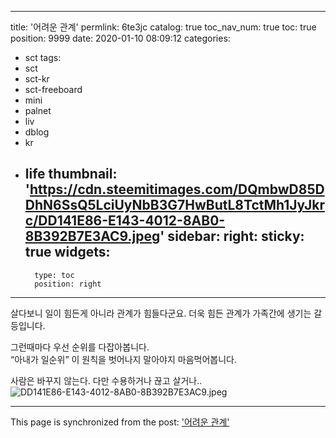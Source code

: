 
---
title: '어려운 관계'
permlink: 6te3jc
catalog: true
toc_nav_num: true
toc: true
position: 9999
date: 2020-01-10 08:09:12
categories:
- sct
tags:
- sct
- sct-kr
- sct-freeboard
- mini
- palnet
- liv
- dblog
- kr
- life
thumbnail: 'https://cdn.steemitimages.com/DQmbwD85DDhN6SsQ5LciUyNbB3G7HwButL8TctMh1JyJkrc/DD141E86-E143-4012-8AB0-8B392B7E3AC9.jpeg'
sidebar:
    right:
        sticky: true
widgets:
    -
        type: toc
        position: right
---


살다보니 일이 힘든게 아니라 관계가 힘들다군요. 
더욱 힘든 관계가 가족간에 생기는 갈등입니다. 

그런때마다 우선 순위를 다잡아봅니다.  
“아내가 일순위”
이 원칙을 벗어나지 말아야지 마음먹어봅니다. 

사람은 바꾸지 않는다. 다만 수용하거나 끊고 살거나..
![DD141E86-E143-4012-8AB0-8B392B7E3AC9.jpeg](https://cdn.steemitimages.com/DQmbwD85DDhN6SsQ5LciUyNbB3G7HwButL8TctMh1JyJkrc/DD141E86-E143-4012-8AB0-8B392B7E3AC9.jpeg)

- - -

This page is synchronized from the post: ['어려운 관계'](https://steemit.com/@kingbit/6te3jc)
